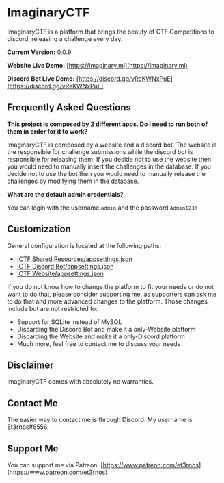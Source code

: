 # ImaginaryCTF

ImaginaryCTF is a platform that brings the beauty of CTF Competitions to discord, releasing a challenge every day.

**Current Version:** 0.0.9

**Website Live Demo:** [https://imaginary.ml](https://imaginary.ml)

**Discord Bot Live Demo:** [https://discord.gg/vReKWNxPuE](https://discord.gg/vReKWNxPuE)

## Frequently Asked Questions

**This project is composed by 2 different apps. Do I need to run both of them in order for it to work?**

ImaginaryCTF is composed by a website and a discord bot. The website is the responsible for challenge submissions while the discord bot is responsible for releasing them.
If you decide not to use the website then you would need to manually insert the challenges in the database. If you decide not to use the bot then you would need to manually release the challenges by modifying them in the database.

**What are the default admin credentials?**

You can login with the username `admin` and the password `Admin123!`

## Customization

General configuration is located at the following paths:

- [iCTF Shared Resources/appsettings.json](iCTF%20Shared%20Resources/appsettings.json)
- [iCTF Discord Bot/appsettings.json](iCTF%20Discord%20Bot/appsettings.json)
- [iCTF Website/appsettings.json](iCTF%20Website/appsettings.json)

If you do not know how to change the platform to fit your needs or do not want to do that, please consider supporting me, as supporters can ask me to do that and more advanced changes to the platform. Those changes include but are not restricted to:

- Support for SQLite instead of MySQL 
- Discarding the Discord Bot and make it a only-Website platform
- Discarding the Website and make it a only-Discord platform
- Much more, feel free to contact me to discuss your needs

## Disclaimer

ImaginaryCTF comes with absolutely no warranties.

## Contact Me

The easier way to contact me is through Discord. My username is Et3rnos#6556.

## Support Me

You can support me via Patreon: [https://www.patreon.com/et3rnos](https://www.patreon.com/et3rnos)